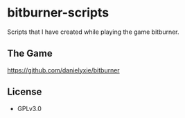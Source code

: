 # bitburner-scripts

Scripts that I have created while playing the game bitburner.

## The Game
https://github.com/danielyxie/bitburner


## License
- GPLv3.0
